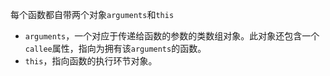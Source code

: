 每个函数都自带两个对象`arguments`和`this`

- `arguments`，一个对应于传递给函数的参数的类数组对象。此对象还包含一个`callee`属性，指向为拥有该`arguments`的函数。
- `this`，指向函数的执行环节对象。
